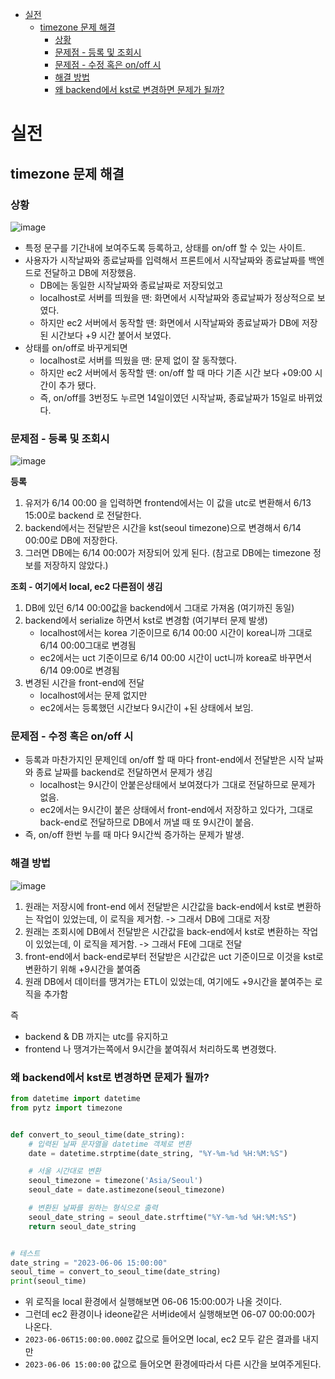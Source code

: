 - [실전](#실전)
  - [timezone 문제 해결](#timezone-문제-해결)
    - [상황](#상황)
    - [문제점 - 등록 및 조회시](#문제점---등록-및-조회시)
    - [문제점 - 수정 혹은 on/off 시](#문제점---수정-혹은-onoff-시)
    - [해결 방법](#해결-방법)
    - [왜 backend에서 kst로 변경하면 문제가 될까?](#왜-backend에서-kst로-변경하면-문제가-될까)


# 실전 


## timezone 문제 해결 

### 상황

![image](https://github.com/sinkyoungdeok/TIL/assets/28394879/0baee68f-e38f-42ff-b044-7b0ee86a73b6)
- 특정 문구를 기간내에 보여주도록 등록하고, 상태를 on/off 할 수 있는 사이트.
- 사용자가 시작날짜와 종료날짜를 입력해서 프론트에서 시작날짜와 종료날짜를 백엔드로 전달하고 DB에 저장했음.
  - DB에는 동일한 시작날짜와 종료날짜로 저장되었고
  - localhost로 서버를 띄웠을 땐: 화면에서 시작날짜와 종료날짜가 정상적으로 보였다.
  - 하지만 ec2 서버에서 동작할 땐: 화면에서 시작날짜와 종료날짜가 DB에 저장된 시간보다 +9 시간 붙어서 보였다.
- 상태를 on/off로 바꾸게되면 
  - localhost로 서버를 띄웠을 땐: 문제 없이 잘 동작했다.
  - 하지만 ec2 서버에서 동작할 땐: on/off 할 때 마다 기존 시간 보다 +09:00 시간이 추가 됐다. 
  - 즉, on/off를 3번정도 누르면 14일이였던 시작날짜, 종료날짜가 15일로 바뀌었다.

### 문제점 - 등록 및 조회시

![image](https://github.com/sinkyoungdeok/TIL/assets/28394879/28564de7-41b8-4700-8794-a2e81bf20579)

**등록**
1. 유저가 6/14 00:00 을 입력하면 frontend에서는 이 값을 utc로 변환해서 6/13 15:00로 backend 로 전달한다.
2. backend에서는 전달받은 시간을 kst(seoul timezone)으로 변경해서 6/14 00:00로 DB에 저장한다.
3. 그러면 DB에는 6/14 00:00가 저장되어 있게 된다. (참고로 DB에는 timezone 정보를 저장하지 않았다.)

**조회 - 여기에서 local, ec2 다른점이 생김**
1. DB에 있던 6/14 00:00값을 backend에서 그대로 가져옴 (여기까진 동일)
2. backend에서 serialize 하면서 kst로 변경함 (여기부터 문제 발생)
   - localhost에서는 korea 기준이므로 6/14 00:00 시간이 korea니까 그대로 6/14 00:00그대로 변경됨
   - ec2에서는 uct 기준이므로 6/14 00:00 시간이 uct니까 korea로 바꾸면서 6/14 09:00로 변경됨
3. 변경된 시간을 front-end에 전달 
   - localhost에서는 문제 없지만
   - ec2에서는 등록했던 시간보다 9시간이 +된 상태에서 보임. 

### 문제점 - 수정 혹은 on/off 시
- 등록과 마찬가지인 문제인데 on/off 할 때 마다 front-end에서 전달받은 시작 날짜와 종료 날짜를 backend로 전달하면서 문제가 생김
  - localhost는 9시간이 안붙은상태에서 보여졌다가 그대로 전달하므로 문제가 없음.
  - ec2에서는 9시간이 붙은 상태에서 front-end에서 저장하고 있다가, 그대로 back-end로 전달하므로 DB에서 꺼낼 때 또 9시간이 붙음.
- 즉, on/off 한번 누를 때 마다 9시간씩 증가하는 문제가 발생.


### 해결 방법

![image](https://github.com/sinkyoungdeok/TIL/assets/28394879/bfdae6f3-b9d9-4b03-ad6f-9fb3411c61d8)

1. 원래는 저장시에 front-end 에서 전달받은 시간값을 back-end에서 kst로 변환하는 작업이 있었는데, 이 로직을 제거함. -> 그래서 DB에 그대로 저장 
2. 원래는 조회시에 DB에서 전달받은 시간값을 back-end에서 kst로 변환하는 작업이 있었는데, 이 로직을 제거함. -> 그래서 FE에 그대로 전달
3. front-end에서 back-end로부터 전달받은 시간값은 uct 기준이므로 이것을 kst로 변환하기 위해 +9시간을 붙여줌 
4. 원래 DB에서 데이터를 땡겨가는 ETL이 있었는데, 여기에도 +9시간을 붙여주는 로직을 추가함

즉
- backend & DB 까지는 utc를 유지하고
- frontend 나 땡겨가는쪽에서 9시간을 붙여줘서 처리하도록 변경했다.

### 왜 backend에서 kst로 변경하면 문제가 될까? 

```py
from datetime import datetime
from pytz import timezone


def convert_to_seoul_time(date_string):
    # 입력된 날짜 문자열을 datetime 객체로 변환
    date = datetime.strptime(date_string, "%Y-%m-%d %H:%M:%S")

    # 서울 시간대로 변환
    seoul_timezone = timezone('Asia/Seoul')
    seoul_date = date.astimezone(seoul_timezone)

    # 변환된 날짜를 원하는 형식으로 출력
    seoul_date_string = seoul_date.strftime("%Y-%m-%d %H:%M:%S")
    return seoul_date_string


# 테스트
date_string = "2023-06-06 15:00:00"
seoul_time = convert_to_seoul_time(date_string)
print(seoul_time)
```

- 위 로직을 local 환경에서 실행해보면 06-06 15:00:00가 나올 것이다.
- 그런데 ec2 환경이나 ideone같은 서버ide에서 실행해보면 06-07 00:00:00가 나온다.
- `2023-06-06T15:00:00.000Z` 값으로 들어오면 local, ec2 모두 같은 결과를 내지만 
- `2023-06-06 15:00:00` 값으로 들어오면 환경에따라서 다른 시간을 보여주게된다.